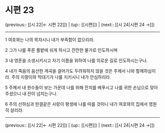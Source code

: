 # 시편 23

(previous:: [[시 22|← 시편 22]]) | (up:: [[시편]]) | (next:: [[시 24|시편 24 →]])

***




1 
여호와는 나의 목자시니 내가 부족함이 없으리라. 



2 
그가 나를 푸른 풀밭에 쉬게 하시고 잔잔한 물가로 인도하시며 



3 
내 영혼을 소생시키시고 자기 이름을 위하여 나를 의로운 길로 인도하시는구나. 



4 
내가 죽음의 음산한 계곡을 걸어가도 두려워하지 않을 것은 주께서 나와 함께하심이라. 주의 지팡이와 막대기가 나를 지키시니 내가 안심하리라. 



5 
주께서 내 원수들이 보는 가운데 나를 위해 잔치를 베푸시고 나를 귀한 손님으로 맞아 주셨으니 내 잔이 넘치는구나. 



6 
주의 선하심과 한결같은 사랑이 평생에 나를 따를 것이니 내가 여호와의 집에서 영원히 살리라.

***

(previous:: [[시 22|← 시편 22]]) | (up:: [[시편]]) | (next:: [[시 24|시편 24 →]])
